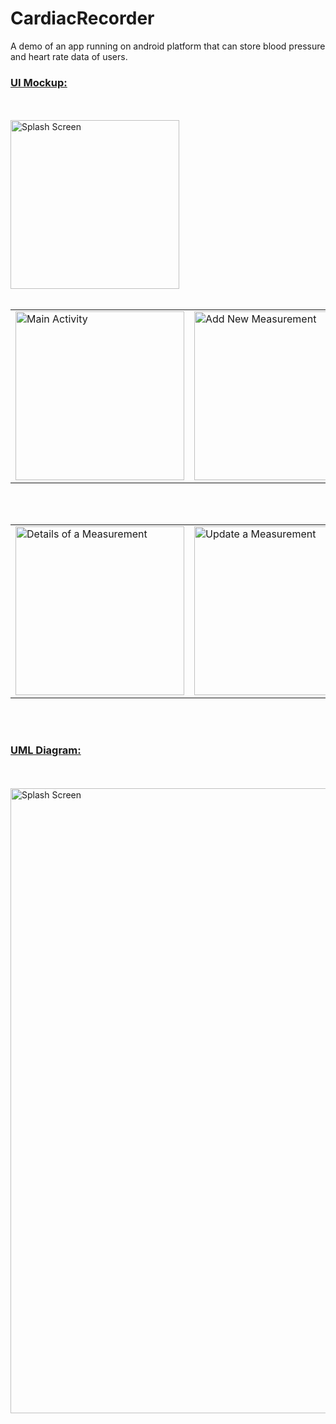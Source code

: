 # CardiacRecorder
A demo of an app running on android platform that can store blood pressure and heart rate data of users.

### <ins> **UI Mockup:** </ins>
<br>
<br>

<img src = "https://raw.githubusercontent.com/fuadhossain0/CardiacRecorder/main/Documents/Images/SS1.png" alt = "Splash Screen" title = "Splash Screen" width = "270" >
<br>
<br>
<table>
 <tr>
   <td><img src = "https://raw.githubusercontent.com/fuadhossain0/CardiacRecorder/main/Documents/Images/SS2.png" alt = "Main Activity" title = "Main Activity" width = "270" ></td>
   <td><img src = "https://raw.githubusercontent.com/fuadhossain0/CardiacRecorder/main/Documents/Images/SS3.png" alt = "Add New Measurement" title = "Add New Measurement" width = "270" ></td>
 </tr>
</table>  
<br>
<br>
<table>
 <tr>
   <td><img src = "https://raw.githubusercontent.com/fuadhossain0/CardiacRecorder/main/Documents/Images/SS4.png" alt = "Details of a Measurement" title = "Details of a Measurement" width = "270" ></td>
   <td><img src = "https://raw.githubusercontent.com/fuadhossain0/CardiacRecorder/main/Documents/Images/SS5_updated.png" alt = "Update a Measurement" title = "Update a Measurement" width = "270" ></td>
 </tr>
</table>
<br><br>

### <ins> **UML Diagram:** </ins>
<br>
<br>

<img src = "https://raw.githubusercontent.com/fuadhossain0/CardiacRecorder/main/Documents/UML_Diagram.png" alt = "Splash Screen" title = "Splash Screen" width = "1000" >

